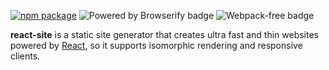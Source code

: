 [![npm package](https://img.shields.io/npm/v/react-site.svg?style=flat-square)](https://www.npmjs.org/package/react-site)
![Powered by Browserify badge](https://img.shields.io/badge/powered%20by-browserify-blue.svg)
![Webpack-free badge](https://img.shields.io/badge/webpack-free-orange.svg)

**react-site** is a static site generator that creates ultra fast and thin websites powered by [React](https://facebook.github.io/react/), so it supports isomorphic rendering and responsive clients.
